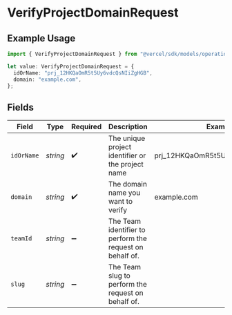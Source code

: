 # VerifyProjectDomainRequest

## Example Usage

```typescript
import { VerifyProjectDomainRequest } from "@vercel/sdk/models/operations/verifyprojectdomain.js";

let value: VerifyProjectDomainRequest = {
  idOrName: "prj_12HKQaOmR5t5Uy6vdcQsNIiZgHGB",
  domain: "example.com",
};
```

## Fields

| Field                                                    | Type                                                     | Required                                                 | Description                                              | Example                                                  |
| -------------------------------------------------------- | -------------------------------------------------------- | -------------------------------------------------------- | -------------------------------------------------------- | -------------------------------------------------------- |
| `idOrName`                                               | *string*                                                 | :heavy_check_mark:                                       | The unique project identifier or the project name        | prj_12HKQaOmR5t5Uy6vdcQsNIiZgHGB                         |
| `domain`                                                 | *string*                                                 | :heavy_check_mark:                                       | The domain name you want to verify                       | example.com                                              |
| `teamId`                                                 | *string*                                                 | :heavy_minus_sign:                                       | The Team identifier to perform the request on behalf of. |                                                          |
| `slug`                                                   | *string*                                                 | :heavy_minus_sign:                                       | The Team slug to perform the request on behalf of.       |                                                          |